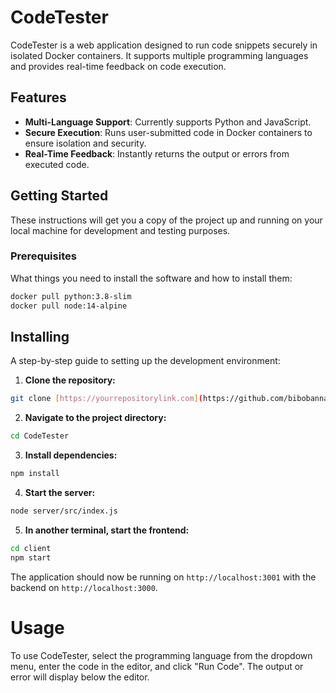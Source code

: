 # CodeTester

CodeTester is a web application designed to run code snippets securely in isolated Docker containers. It supports multiple programming languages and provides real-time feedback on code execution.

## Features

- **Multi-Language Support**: Currently supports Python and JavaScript.
- **Secure Execution**: Runs user-submitted code in Docker containers to ensure isolation and security.
- **Real-Time Feedback**: Instantly returns the output or errors from executed code.

## Getting Started

These instructions will get you a copy of the project up and running on your local machine for development and testing purposes.

### Prerequisites

What things you need to install the software and how to install them:

```bash
docker pull python:3.8-slim
docker pull node:14-alpine
```

## Installing

A step-by-step guide to setting up the development environment:

1. **Clone the repository:**
```bash
git clone [https://yourrepositorylink.com](https://github.com/bibobanna/React-Code-Tester/tree/main)
```
2. **Navigate to the project directory:**
```bash
cd CodeTester
```
3. **Install dependencies:**
```bash
npm install
```
4. **Start the server:**
```bash
node server/src/index.js
```
5. **In another terminal, start the frontend:**
```bash
cd client
npm start
```

The application should now be running on `http://localhost:3001` with the backend on `http://localhost:3000`.

# Usage
To use CodeTester, select the programming language from the dropdown menu, enter the code in the editor, and click "Run Code". The output or error will display below the editor.

